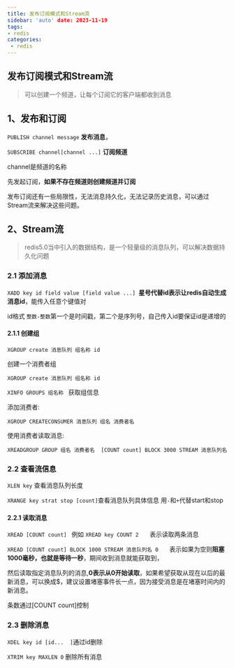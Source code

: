 ```yaml
---
title: 发布订阅模式和Stream流
sidebar: 'auto' date: 2023-11-19
tags:
- redis
categories: 
 - redis
---
```

## 发布订阅模式和Stream流

> 可以创建一个频道，让每个订阅它的客户端都收到消息

 ## 1、发布和订阅

`PUBLISH channel message`  **发布消息**，

`SUBSCRIBE channel[channel ...]` **订阅频道**

channel是频道的名称

先发起订阅，**如果不存在频道则创建频道并订阅**

 发布订阅还有一些局限性，无法消息持久化，无法记录历史消息，可以通过Stream流来解决这些问题。

## 2、Stream流

> redis5.0当中引入的数据结构，是一个轻量级的消息队列，可以解决数据持久化问题

### 2.1 添加消息

`XADD key id field value [field value ...] `**星号代替id表示让redis自动生成消息id**，能传入任意个键值对

id格式 `整数-整数`第一个是时间戳，第二个是序列号，自己传入id要保证id是递增的

 #### 2.1.1 创建组

`XGROUP create 消息队列 组名称 id  `

创建一个消费者组

`XGROUP create 消息队列 组名称 id  `

`XINFO GROUPS 组名称 ` 获取组信息

添加消费者:

`XGROUP CREATECONSUMER 消息队列 组名 消费者名`

使用消费者读取消息:

`XREADGROUP GROUP 组名 消费者名  [COUNT count] BLOCK 3000 STREAM 消息队列名  `

### 2.2 查看流信息

`XLEN key` 查看消息队列长度

`XRANGE key strat stop [count]`查看消息队列具体信息 用`-`和`+`代替start和stop

#### 2.2.1 读取消息

`XREAD [COUNT count] `  例如 `XREAD key COUNT 2   `  表示读取两条消息

`XREAD [COUNT count] BLOCK 1000 STREAM 消息队列名 0   `   表示如果为空则**阻塞1000毫秒，也就是等待一秒**，期间收到消息就能获取到，

然后读取指定消息队列的消息,**0表示从0开始读取**，如果希望获取从现在以后的最新消息，可以换成$，建议设置堵塞事件长一点，因为接受消息是在堵塞时间内的新消息。

条数通过[COUNT count]控制

### 2.3 删除消息

`XDEL key id [id...  ]`通过id删除

`XTRIM key MAXLEN 0` 删除所有消息



 